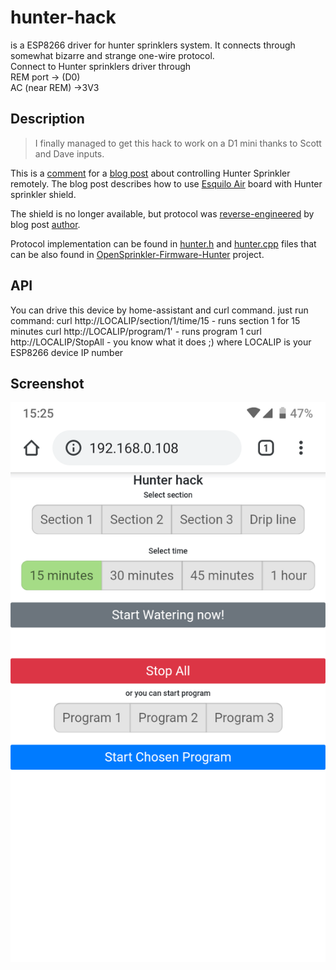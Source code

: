 # hunter-hack

is a ESP8266 driver for hunter sprinklers system. It connects through somewhat bizarre and strange one-wire protocol.  
Connect to Hunter sprinklers driver through  
REM port -> (D0)  
AC (near REM) ->3V3
## Description

> I finally managed to get this hack to work on a D1 mini thanks to Scott and Dave inputs.

This is a [comment] for a [blog post] about controlling Hunter Sprinkler remotely.
The blog post describes how to use [Esquilo Air] board with Hunter sprinkler shield.

The shield is no longer available, but protocol was [reverse-engineered] by blog post [author].

Protocol implementation can be found in [hunter.h] and [hunter.cpp] files that can be also found in [OpenSprinkler-Firmware-Hunter] project.

## API
You can drive this device by home-assistant and curl command.
just run command:
curl http://LOCALIP/section/1/time/15 - runs section 1 for 15 minutes
curl http://LOCALIP/program/1' - runs program 1
curl http://LOCALIP/StopAll - you know what it does ;)
where LOCALIP is your ESP8266 device IP number
## Screenshot  
[![screenshot](./screenshot.png)](./screenshot.png) 

[OpenSprinkler-Firmware-Hunter]: https://github.com/seb821/OpenSprinkler-Firmware-Hunter
[hunter.h]: https://github.com/seb821/OpenSprinkler-Firmware-Hunter/blob/master/hunter.h
[hunter.cpp]: https://github.com/seb821/OpenSprinkler-Firmware-Hunter/blob/master/hunter.cpp
[blog post]: https://www.hackster.io/sshumate/hunter-sprinkler-wifi-remote-control-4ea918
[Esquilo Air]: https://eu.mouser.com/new/esquilo/esquilo-air/
[reverse-engineered]: https://www.hackster.io/sshumate/hunter-sprinkler-wifi-remote-control-4ea918#comment_11558
[author]: https://www.hackster.io/sshumate
[comment]: https://www.hackster.io/sshumate/hunter-sprinkler-wifi-remote-control-4ea918#comment_68584
